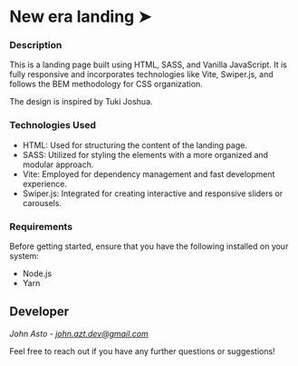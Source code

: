 # New era landing ➤

### Description

This is a landing page built using HTML, SASS, and Vanilla JavaScript. It is fully responsive and incorporates technologies like Vite, Swiper.js, and follows the BEM methodology for CSS organization.

The design is inspired by Tuki Joshua.

### Technologies Used

- HTML: Used for structuring the content of the landing page.
- SASS: Utilized for styling the elements with a more organized and modular approach.
- Vite: Employed for dependency management and fast development experience.
- Swiper.js: Integrated for creating interactive and responsive sliders or carousels.

### Requirements

Before getting started, ensure that you have the following installed on your system:

- Node.js
- Yarn

## Developer

*John Asto* - *john.azt.dev@gmail.com*

Feel free to reach out if you have any further questions or suggestions!